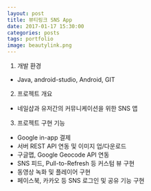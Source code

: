 ```yaml
---
layout: post
title: 뷰티링크 SNS App
date: 2017-01-17 15:30:00 
categories: posts 
tags: portfolio
image: beautylink.png
---
```


1) 개발 환경  
 - Java, android-studio, Android, GIT  

2) 프로젝트 개요  
 - 네일샵과 유저간의 커뮤니케이션을 위한 SNS 앱  

3) 프로젝트 구현 기능  
 - Google in-app 결제  
 - 서버 REST API 연동 및 이미지 업/다운로드  
 - 구글맵, Google Geocode API 연동  
 - SNS 피드, Pull-to-Refresh 등 커스텀 뷰 구현  
 - 동영상 녹화 및 플레이어 구현  
 - 페이스북, 카카오 등 SNS 로그인 및 공유 기능 구현  
 
